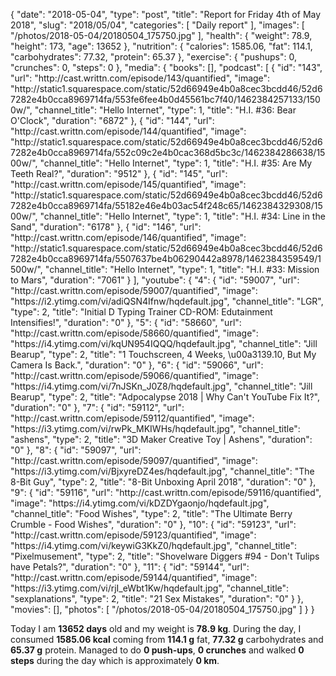 {
    "date": "2018-05-04",
    "type": "post",
    "title": "Report for Friday 4th of May 2018",
    "slug": "2018\/05\/04",
    "categories": [
        "Daily report"
    ],
    "images": [
        "\/photos\/2018-05-04\/20180504_175750.jpg"
    ],
    "health": {
        "weight": 78.9,
        "height": 173,
        "age": 13652
    },
    "nutrition": {
        "calories": 1585.06,
        "fat": 114.1,
        "carbohydrates": 77.32,
        "protein": 65.37
    },
    "exercise": {
        "pushups": 0,
        "crunches": 0,
        "steps": 0
    },
    "media": {
        "books": [],
        "podcast": [
            {
                "id": "143",
                "url": "http:\/\/cast.writtn.com\/episode\/143\/quantified",
                "image": "http:\/\/static1.squarespace.com\/static\/52d66949e4b0a8cec3bcdd46\/52d67282e4b0cca8969714fa\/553fe6fee4b0d45561bc7f40\/1462384257133\/1500w\/",
                "channel_title": "Hello Internet",
                "type": 1,
                "title": "H.I. #36: Bear O'Clock",
                "duration": "6872"
            },
            {
                "id": "144",
                "url": "http:\/\/cast.writtn.com\/episode\/144\/quantified",
                "image": "http:\/\/static1.squarespace.com\/static\/52d66949e4b0a8cec3bcdd46\/52d67282e4b0cca8969714fa\/552c09c2e4b0cac368d5bc3c\/1462384286638\/1500w\/",
                "channel_title": "Hello Internet",
                "type": 1,
                "title": "H.I. #35: Are My Teeth Real?",
                "duration": "9512"
            },
            {
                "id": "145",
                "url": "http:\/\/cast.writtn.com\/episode\/145\/quantified",
                "image": "http:\/\/static1.squarespace.com\/static\/52d66949e4b0a8cec3bcdd46\/52d67282e4b0cca8969714fa\/55182e46e4b03ac54f248c65\/1462384329308\/1500w\/",
                "channel_title": "Hello Internet",
                "type": 1,
                "title": "H.I. #34: Line in the Sand",
                "duration": "6178"
            },
            {
                "id": "146",
                "url": "http:\/\/cast.writtn.com\/episode\/146\/quantified",
                "image": "http:\/\/static1.squarespace.com\/static\/52d66949e4b0a8cec3bcdd46\/52d67282e4b0cca8969714fa\/5507637be4b06290442a8978\/1462384359549\/1500w\/",
                "channel_title": "Hello Internet",
                "type": 1,
                "title": "H.I. #33: Mission to Mars",
                "duration": "7061"
            }
        ],
        "youtube": {
            "4": {
                "id": "59007",
                "url": "http:\/\/cast.writtn.com\/episode\/59007\/quantified",
                "image": "https:\/\/i2.ytimg.com\/vi\/adiQSN4Ifnw\/hqdefault.jpg",
                "channel_title": "LGR",
                "type": 2,
                "title": "Initial D Typing Trainer CD-ROM: Edutainment Intensifies!",
                "duration": "0"
            },
            "5": {
                "id": "58660",
                "url": "http:\/\/cast.writtn.com\/episode\/58660\/quantified",
                "image": "https:\/\/i4.ytimg.com\/vi\/kqUN954IQQQ\/hqdefault.jpg",
                "channel_title": "Jill Bearup",
                "type": 2,
                "title": "1 Touchscreen, 4 Weeks, \u00a3139.10, But My Camera Is Back.",
                "duration": "0"
            },
            "6": {
                "id": "59066",
                "url": "http:\/\/cast.writtn.com\/episode\/59066\/quantified",
                "image": "https:\/\/i4.ytimg.com\/vi\/7nJSKn_J0Z8\/hqdefault.jpg",
                "channel_title": "Jill Bearup",
                "type": 2,
                "title": "Adpocalypse 2018 | Why Can't YouTube Fix It?",
                "duration": "0"
            },
            "7": {
                "id": "59112",
                "url": "http:\/\/cast.writtn.com\/episode\/59112\/quantified",
                "image": "https:\/\/i3.ytimg.com\/vi\/rwPk_MKIWHs\/hqdefault.jpg",
                "channel_title": "ashens",
                "type": 2,
                "title": "3D Maker Creative Toy | Ashens",
                "duration": "0"
            },
            "8": {
                "id": "59097",
                "url": "http:\/\/cast.writtn.com\/episode\/59097\/quantified",
                "image": "https:\/\/i3.ytimg.com\/vi\/BjxyreDZ4es\/hqdefault.jpg",
                "channel_title": "The 8-Bit Guy",
                "type": 2,
                "title": "8-Bit Unboxing April 2018",
                "duration": "0"
            },
            "9": {
                "id": "59116",
                "url": "http:\/\/cast.writtn.com\/episode\/59116\/quantified",
                "image": "https:\/\/i4.ytimg.com\/vi\/kDZDYgaonjo\/hqdefault.jpg",
                "channel_title": "Food Wishes",
                "type": 2,
                "title": "The Ultimate Berry Crumble - Food Wishes",
                "duration": "0"
            },
            "10": {
                "id": "59123",
                "url": "http:\/\/cast.writtn.com\/episode\/59123\/quantified",
                "image": "https:\/\/i4.ytimg.com\/vi\/keywiG3KkZ0\/hqdefault.jpg",
                "channel_title": "Pixelmusement",
                "type": 2,
                "title": "Shovelware Diggers #94 - Don't Tulips have Petals?",
                "duration": "0"
            },
            "11": {
                "id": "59144",
                "url": "http:\/\/cast.writtn.com\/episode\/59144\/quantified",
                "image": "https:\/\/i3.ytimg.com\/vi\/rjI_eWbt1Kw\/hqdefault.jpg",
                "channel_title": "sexplanations",
                "type": 2,
                "title": "21 Sex Mistakes",
                "duration": "0"
            }
        },
        "movies": [],
        "photos": [
            "\/photos\/2018-05-04\/20180504_175750.jpg"
        ]
    }
}

Today I am <strong>13652 days</strong> old and my weight is <strong>78.9 kg</strong>. During the day, I consumed <strong>1585.06 kcal</strong> coming from <strong>114.1 g</strong> fat, <strong>77.32 g</strong> carbohydrates and <strong>65.37 g</strong> protein. Managed to do <strong>0 push-ups</strong>, <strong>0 crunches</strong> and walked <strong>0 steps</strong> during the day which is approximately <strong>0 km</strong>.